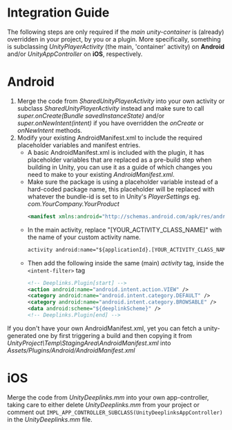 # Integration Guide
The following steps are only required if the _main unity-container_ is (already) overridden in your project, by you or a plugin.
More specifically, something is subclassing _UnityPlayerActivity_ (the main, 'container' activity) on **Android** and/or _UnityAppController_ on **iOS**, respectively.

# Android
1. Merge the code from _SharedUnityPlayerActivity_ into your own activity or
subclass _SharedUnityPlayerActivity_ instead and make sure to call *super.onCreate(Bundle savedInstanceState)* and/or _super.onNewIntent(intent)_ if you have overridden the _onCreate_ or _onNewIntent_ methods.
2. Modify your existing AndroidManifest.xml to include the required placeholder variables and manifest entries. 
    + A basic AndroidManifest.xml is included with the plugin, it has placeholder variables that are replaced as a pre-build step when building in Unity, you can use it as a guide of which changes you need to make to your existing _AndroidManifest.xml_.
    + Make sure the package is using a placeholder variable instead of a hard-coded package name, this placeholder will be replaced with whatever the bundle-id is set to in Unity's _PlayerSettings_ eg. _com.YourCompany.YourProduct_ 
      ```xml 
      <manifest xmlns:android="http://schemas.android.com/apk/res/android" package="${applicationId}" ...
      ```
    + In the main activity, replace "[YOUR_ACTIVITY_CLASS_NAME]" with the name of your custom activity name.
      ```xml
      activity android:name="${applicationId}.[YOUR_ACTIVITY_CLASS_NAME]" ...
      ```
     + Then add the following inside the same (main) *activity* tag, inside the `<intent-filter>` tag
       ```xml
       <!-- Deeplinks.Plugin[start] -->
       <action android:name="android.intent.action.VIEW" />
       <category android:name="android.intent.category.DEFAULT" />
       <category android:name="android.intent.category.BROWSABLE" />
       <data android:scheme="${deeplinkScheme}" />
       <!-- Deeplinks.Plugin[end] -->
       ```
If you don't have your own AndroidManifest.xml, yet you can fetch a unity-generated one by first triggering a build and then copying it from *UnityProject\Temp\StagingArea\AndroidManifest.xml* into *Assets/Plugins/Android/AndroidManifest.xml*

# iOS
Merge the code from _UnityDeeplinks.mm_ into your own app-controller, taking care to either delete _UnityDeeplinks.mm_ from your project or comment out ```IMPL_APP_CONTROLLER_SUBCLASS(UnityDeeplinksAppController)``` in the _UnityDeeplinks.mm_ file.
